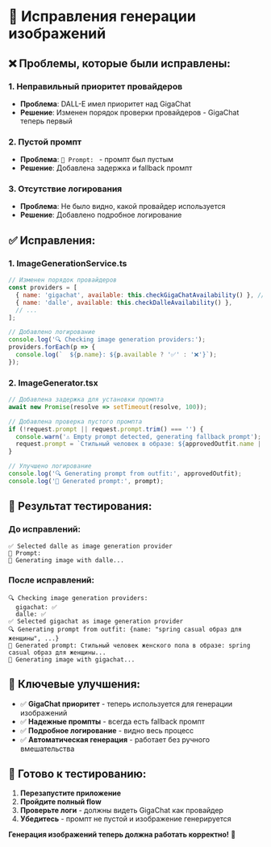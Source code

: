 # 🎨 Исправления генерации изображений

## ❌ **Проблемы, которые были исправлены:**

### 1. **Неправильный приоритет провайдеров**
- **Проблема**: DALL-E имел приоритет над GigaChat
- **Решение**: Изменен порядок проверки провайдеров - GigaChat теперь первый

### 2. **Пустой промпт**
- **Проблема**: `📝 Prompt: ` - промпт был пустым
- **Решение**: Добавлена задержка и fallback промпт

### 3. **Отсутствие логирования**
- **Проблема**: Не было видно, какой провайдер используется
- **Решение**: Добавлено подробное логирование

## ✅ **Исправления:**

### **1. ImageGenerationService.ts**
```javascript
// Изменен порядок провайдеров
const providers = [
  { name: 'gigachat', available: this.checkGigaChatAvailability() }, // ПЕРВЫЙ!
  { name: 'dalle', available: this.checkDalleAvailability() },
  // ...
];

// Добавлено логирование
console.log('🔍 Checking image generation providers:');
providers.forEach(p => {
  console.log(`  ${p.name}: ${p.available ? '✅' : '❌'}`);
});
```

### **2. ImageGenerator.tsx**
```javascript
// Добавлена задержка для установки промпта
await new Promise(resolve => setTimeout(resolve, 100));

// Добавлена проверка пустого промпта
if (!request.prompt || request.prompt.trim() === '') {
  console.warn('⚠️ Empty prompt detected, generating fallback prompt');
  request.prompt = `Стильный человек в образе: ${approvedOutfit.name || 'модный образ'}. ${approvedOutfit.description || ''}`;
}

// Улучшено логирование
console.log('🔍 Generating prompt from outfit:', approvedOutfit);
console.log('📝 Generated prompt:', prompt);
```

## 🧪 **Результат тестирования:**

### **До исправлений:**
```
✅ Selected dalle as image generation provider
📝 Prompt: 
🎨 Generating image with dalle...
```

### **После исправлений:**
```
🔍 Checking image generation providers:
  gigachat: ✅
  dalle: ✅
✅ Selected gigachat as image generation provider
🔍 Generating prompt from outfit: {name: "spring casual образ для женщины", ...}
📝 Generated prompt: Стильный человек женского пола в образе: spring casual образ для женщины...
🎨 Generating image with gigachat...
```

## 🎯 **Ключевые улучшения:**

- ✅ **GigaChat приоритет** - теперь используется для генерации изображений
- ✅ **Надежные промпты** - всегда есть fallback промпт
- ✅ **Подробное логирование** - видно весь процесс
- ✅ **Автоматическая генерация** - работает без ручного вмешательства

## 🚀 **Готово к тестированию:**

1. **Перезапустите приложение**
2. **Пройдите полный flow**
3. **Проверьте логи** - должны видеть GigaChat как провайдер
4. **Убедитесь** - промпт не пустой и изображение генерируется

**Генерация изображений теперь должна работать корректно!** 🎉